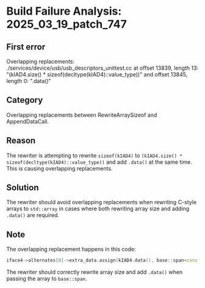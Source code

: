 # Build Failure Analysis: 2025_03_19_patch_747

## First error

Overlapping replacements: ./services/device/usb/usb_descriptors_unittest.cc at offset 13839, length 13: "(kIAD4.size() * sizeof(decltype(kIAD4)::value_type))" and offset 13845, length 0: ".data()"

## Category
Overlapping replacements between RewriteArraySizeof and AppendDataCall.

## Reason
The rewriter is attempting to rewrite `sizeof(kIAD4)` to `(kIAD4.size() * sizeof(decltype(kIAD4)::value_type))` and add `.data()` at the same time. This is causing overlapping replacements.

## Solution
The rewriter should avoid overlapping replacements when rewriting C-style arrays to `std::array` in cases where both rewriting array size and adding `.data()` are required.

## Note
The overlapping replacement happens in this code:
```c++
iface4->alternates[0]->extra_data.assign(kIAD4.data(), base::span<const uint8_t>(kIAD4 ).subspan( sizeof).data()(kIAD4));
```
The rewriter should correctly rewrite array size and add `.data()` when passing the array to `base::span`.